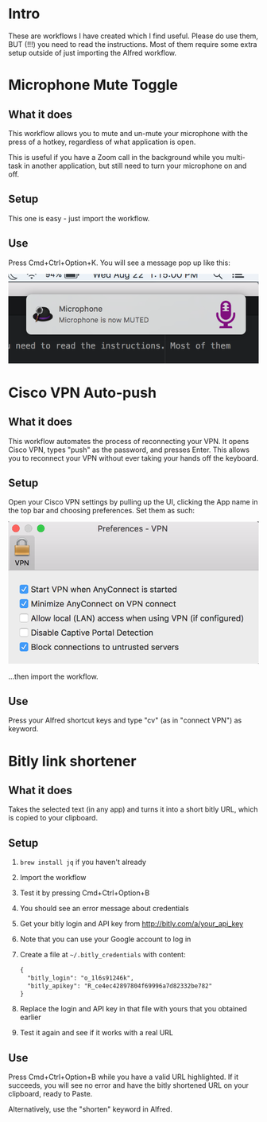 # Intro

These are workflows I have created which I find useful. Please do use them, BUT (!!!) you need to read the instructions. Most of them require some extra setup outside of just importing the Alfred workflow.

# Microphone Mute Toggle

## What it does

This workflow allows you to mute and un-mute your microphone with the press of a hotkey, regardless of what application is open.

This is useful if you have a Zoom call in the background while you multi-task in another application, but still need to turn your microphone on and off.

## Setup

This one is easy - just import the workflow.

## Use

Press Cmd+Ctrl+Option+K. You will see a message pop up like this:

![Microphone mute screenshot](mic-mute-toggle-screenshot.png)

# Cisco VPN Auto-push

## What it does

This workflow automates the process of reconnecting your VPN. It opens Cisco VPN, types "push" as the password, and presses Enter. This allows you to reconnect your VPN without ever taking your hands off the keyboard.

## Setup

Open your Cisco VPN settings by pulling up the UI, clicking the App name in the top bar and choosing preferences. Set them as such:

![Cisco VPN settings](cisco-vpn-settings.png)

...then import the workflow.

## Use

Press your Alfred shortcut keys and type "cv" (as in "connect VPN") as keyword.

# Bitly link shortener

## What it does

Takes the selected text (in any app) and turns it into a short bitly URL, which is copied to your clipboard.

## Setup

1. `brew install jq` if you haven't already
1. Import the workflow
1. Test it by pressing Cmd+Ctrl+Option+B
  1. You should see an error message about credentials
1. Get your bitly login and API key from http://bitly.com/a/your_api_key
  1. Note that you can use your Google account to log in
1. Create a file at `~/.bitly_credentials` with content:

    ```
    {
      "bitly_login": "o_1l6s91246k",
      "bitly_apikey": "R_ce4ec42897804f69996a7d82332be782"
    }
    ```
1. Replace the login and API key in that file with yours that you obtained earlier
1. Test it again and see if it works with a real URL

## Use

Press Cmd+Ctrl+Option+B while you have a valid URL highlighted. If it succeeds, you will see no error and have the bitly shortened URL on your clipboard, ready to Paste.

Alternatively, use the "shorten" keyword in Alfred.
